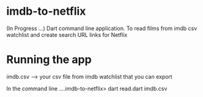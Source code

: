 # imdb-to-netflix

(In Progress ...) Dart command line application. To read films from imdb csv watchlist and create search URL links for Netflix

# Running the app

imdb.csv --> your csv file from imdb watchlist that you can export

In the command line 
....imdb-to-netflix> dart read.dart imdb.csv

